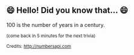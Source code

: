 ## 😄 Hello! Did you know that... 😄
100 is the number of years in a century.

<sup>(come back in 5 minutes for the next trivia)</sup>


<sup>Credits: http://numbersapi.com</sup>

